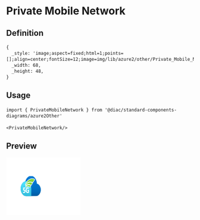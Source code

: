 # Private Mobile Network

## Definition

```
{
  _style: 'image;aspect=fixed;html=1;points=[];align=center;fontSize=12;image=img/lib/azure2/other/Private_Mobile_Network.svg;strokeColor=none;',
  _width: 68,
  _height: 48,
}
```

## Usage

```
import { PrivateMobileNetwork } from '@diac/standard-components-diagrams/azure2Other'

<PrivateMobileNetwork/>
```

## Preview

<img src="./private-mobile-network.png" width="200"/>
